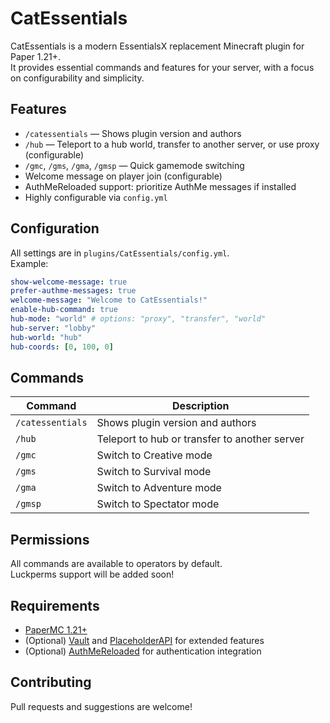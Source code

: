 # CatEssentials

CatEssentials is a modern EssentialsX replacement Minecraft plugin for Paper 1.21+.  
It provides essential commands and features for your server, with a focus on configurability and simplicity.

## Features

- `/catessentials` — Shows plugin version and authors
- `/hub` — Teleport to a hub world, transfer to another server, or use proxy (configurable)
- `/gmc`, `/gms`, `/gma`, `/gmsp` — Quick gamemode switching
- Welcome message on player join (configurable)
- AuthMeReloaded support: prioritize AuthMe messages if installed
- Highly configurable via `config.yml`

## Configuration

All settings are in `plugins/CatEssentials/config.yml`.  
Example:
```yaml
show-welcome-message: true
prefer-authme-messages: true
welcome-message: "Welcome to CatEssentials!"
enable-hub-command: true
hub-mode: "world" # options: "proxy", "transfer", "world"
hub-server: "lobby"
hub-world: "hub"
hub-coords: [0, 100, 0]
```

## Commands

| Command         | Description                                      |
|-----------------|--------------------------------------------------|
| `/catessentials`| Shows plugin version and authors                 |
| `/hub`          | Teleport to hub or transfer to another server    |
| `/gmc`          | Switch to Creative mode                          |
| `/gms`          | Switch to Survival mode                          |
| `/gma`          | Switch to Adventure mode                         |
| `/gmsp`         | Switch to Spectator mode                         |

## Permissions

All commands are available to operators by default.  
Luckperms support will be added soon!

## Requirements

- [PaperMC 1.21+](https://papermc.io/)
- (Optional) [Vault](https://www.spigotmc.org/resources/vault.34315/) and [PlaceholderAPI](https://www.spigotmc.org/resources/placeholderapi.6245/) for extended features
- (Optional) [AuthMeReloaded](https://www.spigotmc.org/resources/authmereloaded.6269/) for authentication integration

## Contributing

Pull requests and suggestions are welcome!
